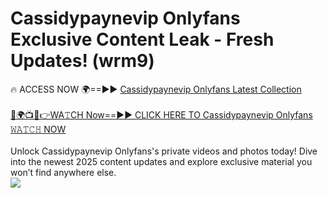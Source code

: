 # Cassidypaynevip Onlyfans Exclusive Content Leak - Fresh Updates! (wrm9)

🔥 ACCESS NOW 🌍==►► <a href="https://tinyurl.com/kvy9nzfs" rel="nofollow">Cassidypaynevip Onlyfans Latest Collection</a>
<br><br>
[🔴🌍📺📱👉WA𝚃CH Now==►► CLICK HERE TO Cassidypaynevip Onlyfans 𝚆𝙰𝚃𝙲𝙷 NOW](https://tinyurl.com/kvy9nzfs)
<br><br>
Unlock Cassidypaynevip Onlyfans's private videos and photos today! Dive into the newest 2025 content updates and explore exclusive material you won’t find anywhere else.
<br>
<a href="https://tinyurl.com/kvy9nzfs" rel="nofollow" data-target="animated-image.originalLink"><img src="https://camo.githubusercontent.com/8a4f000d20f83aca3bf7ec5f350d767afa0574a8a352519fd8cfa583a6f93a33/68747470733a2f2f692e696d6775722e636f6d2f644a486b345a712e676966" data-canonical-src="https://i.imgur.com/dJHk4Zq.gif" style="max-width: 100%; display: inline-block;" data-target="animated-image.originalImage"></a>
<br>
